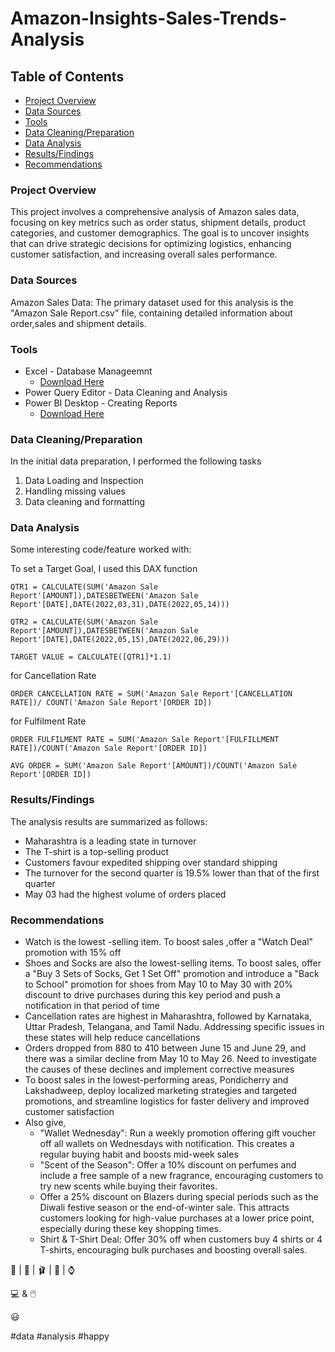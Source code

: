 # Amazon-Insights-Sales-Trends-Analysis

## Table of Contents

- [Project Overview](#project-overview)
- [Data Sources](#data-sources)
- [Tools](#tools)
- [Data Cleaning/Preparation](#data-cleaning/preparation)
- [Data Analysis](#data-analysis)
- [Results/Findings](#results/findings)
- [Recommendations](#recommendations)

### Project Overview

This project involves a comprehensive analysis of Amazon sales data, focusing on key metrics such as order status, shipment details, product categories, and customer demographics. The goal is to uncover insights that can drive strategic decisions for optimizing logistics, enhancing customer satisfaction, and increasing overall sales performance.

### Data Sources

Amazon Sales Data: The primary dataset used for this analysis is the "Amazon Sale Report.csv" file, containing detailed information about order,sales and shipment details.

### Tools

- Excel - Database Manageemnt
    - [Download Here](https://microsoft.com)
- Power Query Editor - Data Cleaning and Analysis
- Power BI Desktop - Creating Reports
    - [Download Here](https://www.microsoft.com/en-us/download/details.aspx?id=58494)

### Data Cleaning/Preparation

In the initial data preparation, I performed the following tasks
1. Data Loading and Inspection
2. Handling missing values
3. Data cleaning and formatting

### Data Analysis

Some interesting code/feature worked with:

To set a Target Goal, I used this DAX function
```dax
QTR1 = CALCULATE(SUM('Amazon Sale Report'[AMOUNT]),DATESBETWEEN('Amazon Sale Report'[DATE],DATE(2022,03,31),DATE(2022,05,14)))
```
```dax
QTR2 = CALCULATE(SUM('Amazon Sale Report'[AMOUNT]),DATESBETWEEN('Amazon Sale Report'[DATE],DATE(2022,05,15),DATE(2022,06,29)))
```
```dax
TARGET VALUE = CALCULATE([QTR1]*1.1)
```
for Cancellation Rate
```dax
ORDER CANCELLATION RATE = SUM('Amazon Sale Report'[CANCELLATION RATE])/ COUNT('Amazon Sale Report'[ORDER ID])
```
for Fulfilment Rate
```dax
ORDER FULFILMENT RATE = SUM('Amazon Sale Report'[FULFILLMENT RATE])/COUNT('Amazon Sale Report'[ORDER ID])
```
```dax
AVG ORDER = SUM('Amazon Sale Report'[AMOUNT])/COUNT('Amazon Sale Report'[ORDER ID])
```

### Results/Findings

The analysis results are summarized as follows:
- Maharashtra is a leading state in turnover
- The T-shirt is a top-selling product
- Customers favour expedited shipping over standard shipping
- The turnover for the second quarter is 19.5% lower than that of the first quarter
- May 03 had the highest volume of orders placed

 ### Recommendations

- Watch is the lowest -selling item. To boost sales ,offer a "Watch Deal" promotion with 15% off
- Shoes and Socks are also the lowest-selling items. To boost sales, offer a "Buy 3 Sets of Socks, Get 1 Set Off" promotion and introduce a "Back to School" promotion for shoes from May 10 to May 30 with 20% discount to drive purchases during this key period and push a notification in that period of time 
- Cancellation rates are highest in Maharashtra, followed by Karnataka, Uttar Pradesh, Telangana, and Tamil Nadu. Addressing specific issues in these states will help reduce cancellations
- Orders dropped from 880 to 410 between June 15 and June 29, and there was a similar decline from May 10 to May 26. Need to investigate the causes of these declines and implement corrective measures
- To boost sales in the lowest-performing areas, Pondicherry and Lakshadweep, deploy localized marketing strategies and targeted promotions, and streamline logistics for faster delivery and improved customer satisfaction
- Also give, 
  - "Wallet Wednesday": Run a weekly promotion offering gift voucher off all wallets on Wednesdays with notification. This creates a regular buying habit and boosts mid-week sales
  - "Scent of the Season": Offer a 10% discount on perfumes and include a free sample of a new fragrance, encouraging customers to try new scents while buying their favorites.
  - Offer a 25% discount on Blazers during special periods such as the Diwali festive season or the end-of-winter sale. This attracts customers looking for high-value purchases at a lower price point, especially during these key shopping times.
  - Shirt & T-Shirt Deal: Offer 30% off when customers buy 4 shirts or 4 T-shirts, encouraging bulk purchases and boosting overall sales.

👕  |  👞  |  🩰  |  🧦  |  ⌚ 

💻 & 🖱️

😃

#data  #analysis  #happy
